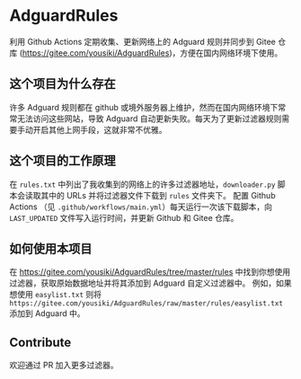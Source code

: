 # AdguardRules

利用 Github Actions 定期收集、更新网络上的 Adguard 规则并同步到 Gitee 仓库 (https://gitee.com/yousiki/AdguardRules)，方便在国内网络环境下使用。

## 这个项目为什么存在

许多 Adguard 规则都在 github 或境外服务器上维护，然而在国内网络环境下常常无法访问这些网站，导致 Adguard 自动更新失败。每天为了更新过滤器规则需要手动开启其他上网手段，这就非常不优雅。

## 这个项目的工作原理

在 `rules.txt` 中列出了我收集到的网络上的许多过滤器地址，`downloader.py` 脚本会读取其中的 URLs 并将过滤器文件下载到 `rules` 文件夹下。
配置 Github Actions （见 `.github/workflows/main.yml`）每天运行一次该下载脚本，向 `LAST_UPDATED` 文件写入运行时间，并更新 Github 和 Gitee 仓库。

## 如何使用本项目

在 https://gitee.com/yousiki/AdguardRules/tree/master/rules 中找到你想使用过滤器，获取原始数据地址并将其添加到 Adguard 自定义过滤器中。
例如，如果想使用 `easylist.txt` 则将 `https://gitee.com/yousiki/AdguardRules/raw/master/rules/easylist.txt` 添加到 Adguard 中。

## Contribute

欢迎通过 PR 加入更多过滤器。
